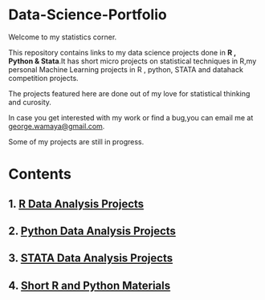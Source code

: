 # Data-Science-Portfolio


Welcome to my statistics corner.

This repository contains links to my data science projects done in **R , Python & Stata**.It has short micro projects on statistical techniques in R,my personal Machine Learning projects in R , python, STATA and datahack competition projects.

The projects featured here are done out of my love for statistical thinking and curosity.

In case you get interested with my work or find a bug,you can email me at george.wamaya@gmail.com.

Some of my projects are still in progress.

# **Contents**

## 1. [R Data Analysis Projects](https://github.com/GeorgeOduor/R-ANALYSIS)

## 2. [Python Data Analysis Projects](https://github.com/GeorgeOduor/Python_Statistical_Analysis)

## 3. [STATA Data Analysis Projects](https://github.com/GeorgeOduor/STATA-projects/blob/master/README.md)

## 4. [Short R and Python Materials](https://github.com/GeorgeOduor/renaming_variables_in_r)
